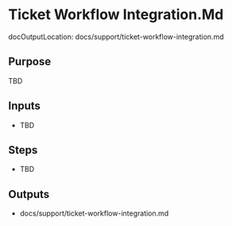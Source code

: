 # Ticket Workflow Integration.Md

docOutputLocation: docs/support/ticket-workflow-integration.md

## Purpose

TBD

## Inputs

- TBD

## Steps

- TBD

## Outputs

- docs/support/ticket-workflow-integration.md

